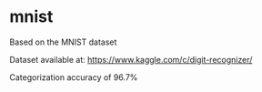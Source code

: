 # mnist
Based on the MNIST dataset

Dataset available at:
https://www.kaggle.com/c/digit-recognizer/

Categorization accuracy of 96.7%
